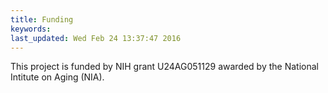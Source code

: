 ```yaml
---
title: Funding
keywords: 
last_updated: Wed Feb 24 13:37:47 2016
---
```

This project is funded by NIH grant U24AG051129 awarded by the National Intitute on Aging (NIA).


